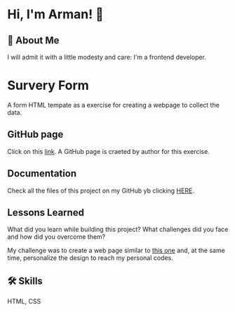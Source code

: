 # Hi, I'm Arman! 👋


## 🚀 About Me
I will admit it with a little modesty and care: I'm a frontend developer.
# Survery Form

A form HTML tempate as a exercise for creating a webpage to collect the data.



## GitHub page

Click on this [link](https://armanpartovi.github.io/Survey-Form/). A GitHub page is craeted by author for this exercise.


## Documentation

Check all the files of this project on my GitHub yb clicking [HERE](https://github.com/armanpartovi/Survey-Form).




## Lessons Learned

What did you learn while building this project? What challenges did you face and how did you overcome them?

My challenge was to create a web page similar to [this one](https://www.freecodecamp.org/learn/responsive-web-design/responsive-web-design-projects/build-a-survey-form) and, at the same time, personalize the design to reach my personal codes.


## 🛠 Skills
HTML, CSS

